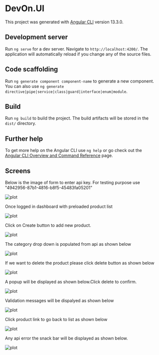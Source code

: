 # DevOn.UI

This project was generated with [Angular CLI](https://github.com/angular/angular-cli) version 13.3.0.

## Development server

Run `ng serve` for a dev server. Navigate to `http://localhost:4200/`. The application will automatically reload if you change any of the source files.

## Code scaffolding

Run `ng generate component component-name` to generate a new component. You can also use `ng generate directive|pipe|service|class|guard|interface|enum|module`.

## Build

Run `ng build` to build the project. The build artifacts will be stored in the `dist/` directory.



## Further help

To get more help on the Angular CLI use `ng help` or go check out the [Angular CLI Overview and Command Reference](https://angular.io/cli) page.

## Screens

Below is the image of form to enter api key. For testing purpose use "4942956-87b1-4816-b8f5-45483fa05201"

![plot](./src/assets/readmeimages/images/ApiKeyForm.png)


Once logged in dashboard with preloaded product list

![plot](./src/assets/readmeimages/images/listpage.png)

Click on Create button to add new product.

![plot](./src/assets/readmeimages/images/createpro.png)

The category drop down is populated from api as shown below

![plot](./src/assets/readmeimages/images/cat.png)

If we want to delete the product please click delete button as shown below

![plot](./src/assets/readmeimages/images/delete.png)

A popup will be displayed as shown below.Click delete to confirm.

![plot](./src/assets/readmeimages/images/con123.png)


Validation messages will be dispalyed as shown below

![plot](./src/assets/readmeimages/images/vali.png)

Click product link to go back to list as shown below

![plot](./src/assets/readmeimages/images/back.png)

Any api error the snack bar will be displayed as shown below.

![plot](./src/assets/readmeimages/images/Error.png)

